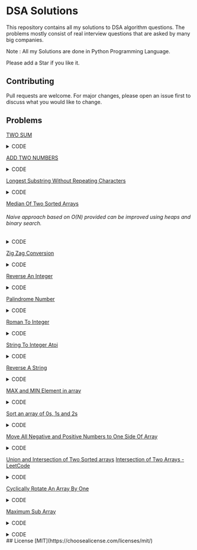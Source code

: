 # DSA Solutions

This repository contains all my solutions to DSA algorithm questions. The problems mostly consist of real interview questions that are asked by many big companies.

Note : All my Solutions are done in Python Programming Language.

Please add a Star if you like it.

## Contributing
Pull requests are welcome. For major changes, please open an issue first to discuss what you would like to change.

## Problems
[TWO SUM](https://leetcode.com/problems/two-sum/)

<details><summary>CODE</summary>
<p>
#### @Author : Akash Choudhary

```python
class Solution:
  def twoSum(self, nums:List[int], target:int)->List[int]:
    #### Need a look up / buffer to store the index of elements seen so far...
    buffer = dict()
    for i in range(len(nums)):
      if target - nums[i] in buffer.keys():
        return [buffer[target-nums[i]], i]
      else:
        buffer[nums[i]] = i
 ```
</p>
</details>

[ADD TWO NUMBERS](https://leetcode.com/problems/add-two-numbers/)

<details><summary>CODE</summary>
<p>
#### @Author : Akash Choudhary

```python
# Definition for singly-linked list.
# class ListNode:
#     def __init__(self, val=0, next=None):
#         self.val = val
#         self.next = next
 
class Solution:
  def addTwoNumbers(self, l1:ListNode, l2:ListNode)->ListNode:
    ### Need a carry
    carry = 0
    curr = ans = ListNode()
    while(l1 or l2 or carry):
      temp=0
      if l1:
        temp+=l1.val
        l1=l1.next
      if l2:
        temp+=l2.val
        l2=l2.next
      if carry:
        temp +=1
        carry = 0
      if temp>9:
        temp=temp%10
        carry = 1
      curr.next = ListNode(temp)
      curr=curr.next
    return ans.next
 ```
</p>
</details>

[Longest Substring Without Repeating Characters](https://leetcode.com/problems/longest-substring-without-repeating-characters/)

<details><summary>CODE</summary>
<p>
#### @Author : Akash Choudhary

```python
class Solution:
  def lengthOfLongestSubstring(self, s:str)->int:
    mx = 0 ## Max length seen so far
    start = 0 ## Starting point of current parsing string
    buffer = dict() ## Stores the index of the elements seen so far
    
    for i in range(len(s)):
      if s[i] in buffer and start <= buffer[s[i]]:   
        ## if s[i] is in buffer that means we have seen it before 
        #so we need to start again and consider the next strings
        start = buffer[s[i]] + 1
      else :
        mx = max(mx, i-start+1)
       
      ## Need to update the index of the elements
      buffer[s[i]] = i
    
    return mx
 ```
</p>
</details>

[Median Of Two Sorted Arrays](https://leetcode.com/problems/median-of-two-sorted-arrays/)
###### Naive approach based on O(N) provided can be improved using heaps and binary search.
<details><summary>CODE</summary>
<p>
#### @Author : Akash Choudhary

```python
class Solution:
  def findMedianSortedArrays(self, nums1:List[int], nums2:List[int])->float:
    ans = list()
    i = 0; j=0; flag=-1
    curr = 0; median = (len(nums1)+len(nums2))//2
    if(len(nums1) + len(nums2)) &1:
      flag = 0 ## Odd
    else:
      flag=1 ## Even
    
    while(i<len(nums1) and j<len(nums2) and curr<= median):
      if nums1[i] <= nums2[j]:
        ans.append(nums1[i])
        i+=1
      else :
        ans.append(nums2[j])
        j+=1
      curr +=1
    ### Lets check for leftovers from nusm1 and nums2:
    if(curr<=median and i<len(nums1)):
      while(curr<=median):
        ans.append(nums1[i])
        i+=1
        curr+=1
    if(curr<=median and j<len(nums2)):
      while(curr<=median):
        ans.append(nums2[j])
        j+=1
        curr+=1
    
    ## lets print the results now
    if flag: ## Even
    return (ans[-1] + ans[-2])/2
    return ans[-1] ## Odd case
 ```
</p>
</details>

[Zig Zag Conversion](https://leetcode.com/problems/zigzag-conversion/)
<details><summary>CODE</summary>
<p>
#### @Author : Akash Choudhary

```python
class Solution:
  def convert(self, s:str, numRows:int)->str:
    if numRows==1 or numRows >= len(s): ## Edge cases
      return s
    row =0; direction = -1; result = ['']*numRows ## List with empty strings for each row
    for ch in s:
      result[row] += ch ## Add respective character to their rows
      if row==0 or row==numRows-1 : direction *= -1 ## For going forward and backward along the string
      row += direction
    
    return ''.join(result) ## Return the joined string
 ```
</p>
</details>

[Reverse An Integer](https://leetcode.com/problems/reverse-integer/)
<details><summary>CODE</summary>
<p>
#### @Author : Akash Choudhary

Naive Approach Shall not be used at all

```python
class Solution:
  def reverse(self, x:int)->int:
    flag = 1
    if x<0:
      flag = -1
      x = x*flag
    x = str(x)
    x = int(x[::-1])
    if (x > (1<<31) - 1): ## 1<<31 gives us 2**31 but in a more optimised manner
      return 0 ## Integer overflow
    return x *flag
 ```
</p>
</details>

[Palindrome Number](https://leetcode.com/problems/palindrome-number/)
<details><summary>CODE</summary>
<p>
#### @Author : Akash Choudhary

```python
### Once again a Very Naive and Not to be used approach
class Solution:
  def isPalindrome(self, x:int)->bool:
    if x<0:
      return False
    x = str(x)
    if x == x[::-1]:
      return True
    return False
 ```
</p>
</details>

[Roman To Integer](https://leetcode.com/problems/roman-to-integer/)
<details><summary>CODE</summary>
<p>
#### @Author : Akash Choudhary

```python
class Solution:
    def romanToInt(self, s: str) -> int:
        value = {
            'M': 1000,
            'D':500,
            'C':100,
            'L':50,
            'X':10,
            'V':5,
            'I':1
        }
        ans = 0
        ### If value of current character is less than Next char then subtract it else add its value
        for i in range(len(s) - 1):
            if value[s[i]] < value[s[i+1]]:
                ans -= value[s[i]]
            else:
                ans += value[s[i]]
        ans += value[s[-1]]
        return ans
 ```
</p>
</details>

[String To Integer Atoi](https://leetcode.com/problems/string-to-integer-atoi/)
<details><summary>CODE</summary>
<p>
#### @Author : Akash Choudhary

```python
class Solution:
  def myAtoi(self, s:str)->int:
    ## Remove any whitespaces on left
    s = s.lstrip()
    ## Check for + and -
    flag = 1
    try: ## to avoid conflict with '' empty string
      if s[0] == '-':
        flag = -1
        s = s[1:]
      elif s[0] == '+':
        s = s[1:]
    except :
      pass
    digits = '0123456789' ## All possible digits
    ans=0
    for i in s:
      if i in digits: ## It is a number
        ans = ans*10 + int(i)
      else:
        break
    if ans > (1<<31) - 1:
      ### Integer Overflow
      if flag== 1:
        return (1<<31)-1
      else :
        return (1<<31)*-1
    return ans*flag
 ```
</p>
</details>


[Reverse A String](https://leetcode.com/problems/reverse-string/)
<details><summary>CODE</summary>
<p>
#### @Author : Akash Choudhary

```python
class Solution:
  def reverseString(self, s:List[str])->None:
    i = 0; j = len(s) - 1
    while(i<j):
      s[i] , s[j] = s[j], s[i]
      i+=1; j-=1
 ```
</p>
</details>

[MAX and MIN Element in array](https://www.geeksforgeeks.org/maximum-and-minimum-in-an-array/)
<details><summary>CODE</summary>
<p>
#### @Author : Akash Choudhary

```python
### Noobie approach O(n)
ls = [1,2,3,4,6,99,-2002, 29992]
mx = mn = ls[0]
for i in ls:
  if i > mx:
    mx = i
  elif i < mn:    ## 2(n-2) + 1 => comparisons
    mn = i
return mn, mx
 ```

########### Using Two comparisons at the same time...
```python
ls = [1,2,3,4,6,99,-2002, 29992]
if len(ls)&1:
  ## ODD Length Min array size possible = 1
  mx = mn = ls[0]
  i = 1 ### 3*(n-1)/ 2 - 1 => comparisons
else: ## Even array min size possible is 2
  if ls[0] > ls[1]:
    mx = ls[0]; mn = ls[1]
  else :
    mx = ls[1]; mn=ls[0]
  i = 2 ## 3*(n-1)/2 => Comparisons
while( i < len(ls)):
  if ls[i] > ls[i+1]:
    if ls[i] > mx:
      mx = i
    if ls[i+1] < mn:
      mn = ls[i+1]
  else :
    if ls[i+1] > mx:
      mx = ls[i+1]
    if ls[i] < mn:
      mn = ls[i]
  i += 2
print(mn, mx)
```
###### The Above approach is more better as it takes less compasrisons.
</p>
</details>

[Sort an array of 0s, 1s and 2s](https://www.geeksforgeeks.org/sort-an-array-of-0s-1s-and-2s/)
<details><summary>CODE</summary>
<p>
#### @Author : Akash Choudhary

```python
### Naive approach
def sort(arr):
  c0 = 0; c1=0; c2=0;
  for i in arr:
    if i==0:
      c0+=1
    elif i==1:
      c1+=1
    else:
      c2+=1
  ls=list()
  while(c0):
    ls.append(0)
    c0-=1
  while(c1):
    ls.append(1)
    c1-=1
  while(c2):
    ls.append(2)
    c2-=1
  return ls

if __name__=="__main__":
  ls = [1,0,0,0,1,2,1,2,2,1,1,0]
  print(sort(ls))
 ```
 ###### Better approach is to use additional pointers that can define the space within the given array

 ```python
def sort(arr):   ## Better approach
  high = len(arr) - 1
  lo = 0
  mid = 0
  while(mid <= high):
    if arr[mid] == 0:
      arr[lo], arr[mid] = arr[mid], arr[lo]
      lo +=1
      mid += 1
    elif arr[mid] == 1:
      mid+=1
    else :
      arr[high], arr[mid] = arr[mid], arr[high]
      high-=1
      mid +=1
  return arr
if __name__=="__main__":
  ls = [1,0,0,0,1,2,1,2,2,1,1,0]
  print(sort(ls))
 ```
</p>
</details>

[Move All Negative and Positive Numbers to One Side Of Array](https://www.geeksforgeeks.org/move-negative-numbers-beginning-positive-end-constant-extra-space/)
<details><summary>CODE</summary>
<p>
#### @Author : Akash Choudhary

```python
## Using Partition algo of Quick Sort
def sort(arr):
  pivot_value = 0
  i = -1; j = 0
  while(j < len(arr)):
    if (arr[j] < 0):
      i += 1
      arr[i] , arr[j] = arr[j], arr[i]
      j+=1
    else :
      j+=1
  return arr

if __name__=="__main__":
  ls = [-1, 2, -3, 4, 5, 6, -7, 8, 9]
  print(sort(ls))
 ```
</p>
</details>

[Union and Intersection of Two Sorted arrays](https://www.geeksforgeeks.org/union-and-intersection-of-two-sorted-arrays-2/)
[Intersection of Two Arrays - LeetCode](https://leetcode.com/problems/intersection-of-two-arrays/)
<details><summary>CODE</summary>
<p>
#### @Author : Akash Choudhary

```python
###### Sorted Arrays   => Approach is different for unsorted Arrays
def union(arr1, arr2):
  ### Using hash map to get union of two arrays
  ''' This approach can also be used with unsorted arrays '''
  map = dict()
  for i in arr1:
    if i in map.keys():
      map[i] += 1
    else :
      map[i] = 1
  for j in arr2:
    if j in map.keys():
      map[j]+=1
    else :
      map[j]=1
  return list(map.keys())

####### Intersection Implementation
def intersection(arr1, arr2):
  ### Using set data structures
  return list(set(arr1) & set(arr2)) ## Gives us the intersection

### Sets can also be used of Union of the two arrays
#### Just keep on adding to the set and return the set in the end.

if __name__ == "__main__":
  arr1 = [1, 2, 2, 2, 3]
  arr2 = [2, 3, 4, 5]
  print(union(arr1, arr2))
  print(intersection(arr1, arr2))
 ```
</p>
</details>

[Cyclically Rotate An Array By One](https://www.geeksforgeeks.org/c-program-cyclically-rotate-array-one/)
<details><summary>CODE</summary>
<p>
#### @Author : Akash Choudhary

```python
def rotate(arr):
  #### [1,2,3,4,5] = I/p
  #### [5,1,2,3,4] = O/p
  temp = list()
  temp.append(arr[-1])
  temp.extend(arr[0:-1])
  return temp   ### Requires O(N) => Auxillary Space

def rotate2(arr):
  x = arr[-1]
  for i in range(len(arr) - 1, 0 , -1):
    arr[i] = arr[i-1]
  arr[0] = x
  return arr    ### O(1) => Auxillary Space
if __name__ == "__main__":
  ls=[1, 2, 3, 4, 5]
  print(rotate(ls))
 ```
</p>
</details>

[Maximum Sub Array](https://leetcode.com/problems/maximum-subarray/)
<details><summary>CODE</summary>
<p>
#### @Author : Akash Choudhary

Subarray = Contigous segment of an array

```python
#### Kadane's Algorithm Approach
def kd(nums):
  if len(nums)==1:
    return nums[0]
  maxSum = -10000000000 ; sm = 0
  for i in nums:
    sm += i
    maxSum = max(maxSum, sm)
    if sm <0:
      sm=0
  return maxSum

if __name__ == "__main__":
  ls = [-2,1,-3,4,-1,2,1,-5,4]
  print(kd(ls))
 ```
 ###### Dynamic Programming Approach ===> Prefer KADANE's ALGO Than OTHERS.!!!
```python
def maxSubarray(nums):
  max_so_fafr = nums[0]
  curr_max=nums[0]
  for i in range(1, len(nums)):
    curr_max = max(nums[i], curr_max + nums[i])
    max_so_far = max(curr_max, max_so_far)
  return max_so_far
```
</p>
</details>









[]()
<details><summary>CODE</summary>
<p>
#### @Author : Akash Choudhary

```python

 ```
</p>
</details>
## License
[MIT](https://choosealicense.com/licenses/mit/)
